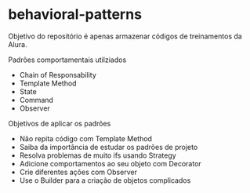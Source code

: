 # behavioral-patterns

Objetivo do repositório é apenas armazenar códigos de treinamentos da Alura.

Padrões comportamentais utilziados
* Chain of Responsability
* Template Method
* State
* Command
* Observer

Objetivos de aplicar os padrões</br>
* Não repita código com Template Method
* Saiba da importância de estudar os padrões de projeto
* Resolva problemas de muito ifs usando Strategy
* Adicione comportamentos ao seu objeto com Decorator
* Crie diferentes ações com Observer
* Use o Builder para a criação de objetos complicados
